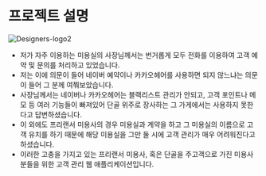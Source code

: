 # 프로젝트 설명


![Designers-logo2](https://user-images.githubusercontent.com/60308568/121653668-e85b2980-cad7-11eb-8529-0064ead2bd6c.png)

+ 저가 자주 이용하는 미용실의 사장님께서는 번거롭게 모두 전화를 이용하여 고객 예약 및 문의를 처리하고 있었습니다.
+ 저는 이에 의문이 들어 네이버 예약이나 카카오헤어를 사용하면 되지 않느냐는 의문이 들어 그 분께 여쭤보았습니다.
+ 사장님께서는 네이버나 카카오헤어는 블랙리스트 관리가 안되고, 고객 포인트나 메모 등 여러 기능들이 빠져있어 단골 위주로 장사하는 그 가게에서는 사용하지 못한다고 답변하셨습니다.
+ 이 외에도 프리랜서 미용사의 경우 미용실과 계약을 하고 그 미용실의 이름으로 고객 유치를 하기 때문에 해당 미용실을 그만 둘 시에 고객 관리가 매우 어려워진다고 하셨습니다.
+ 이러한 고충을 가지고 있는 프리랜서 미용사, 혹은 단골을 주고객으로 가진 미용사분들을 위한 고객 관리 웹 애플리케이션입니다.
